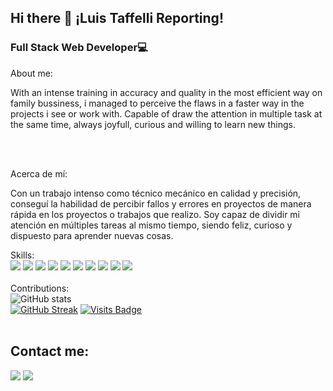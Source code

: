## Hi there 👋 ¡Luis Taffelli Reporting!
### Full Stack Web Developer💻

About me:

With an intense training in accuracy and quality in the most efficient way on family bussiness, i managed to perceive the flaws in a faster way in the projects i see or work with. Capable of draw the attention in multiple task at the same time, always joyfull, curious and willing to learn new things.

<br />
<br />

Acerca de mí:

Con un trabajo intenso como técnico mecánico en calidad y precisión, conseguí la habilidad de percibir fallos y errores en proyectos de manera rápida en los proyectos o trabajos que realizo. Soy capaz de dividir mi atención en múltiples tareas al mismo tiempo, siendo feliz, curioso y dispuesto para aprender nuevas cosas.

Skills:
<br />
<img src="https://img.shields.io/badge/-HTML5-E34F26?logo=html5&logoColor=white&style=for-the-badge&logoWidth=20">
<img src="https://img.shields.io/badge/-css3-1572B6?logo=css3&style=for-the-badge&logoWidth=20">
<img src="https://img.shields.io/badge/-javascript-F7DF1E?logo=javascript&logoColor=black&style=for-the-badge&logoWidth=20">
<img src="https://img.shields.io/badge/-React-black?logo=react&style=for-the-badge&logoWidth=20">
<img src="https://img.shields.io/badge/-Redux-764ABC?logo=redux&style=for-the-badge&logoWidth=20">
<img src="https://img.shields.io/badge/-Express-white?logo=express&logoColor=black&style=for-the-badge&logoWidth=20">
<img src="https://img.shields.io/badge/-Node.js-339933?logo=nodedotjs&logoColor=white&style=for-the-badge&logoWidth=20">
<img src="https://img.shields.io/badge/-Sequelize-52B0E7?logo=sequelize&logoColor=white&style=for-the-badge&logoWidth=20">
<img src="https://img.shields.io/badge/-PostgreSQL-4169E1?logo=postgresql&logoColor=white&style=for-the-badge&logoWidth=20">
<img src="https://img.shields.io/badge/-Bootstrap-7952B3?logo=bootstrap&logoColor=white&style=for-the-badge&logoWidth=20">
<br />
<br />
Contributions:
<br />
![GitHub stats](https://github-readme-stats.vercel.app/api?username=Luistaffelli&show_icons=true&count_private=true)  
[![GitHub Streak](https://github-readme-streak-stats.herokuapp.com?user=LuisTaffelli&theme=dracula&hide_border=true&date_format=M%20j%5B%2C%20Y%5D)](https://git.io/streak-stats)
[![Visits Badge](https://badges.pufler.dev/visits/LuisTaffelli/Readme-profile)](https://badges.pufler.dev)
<br />
<br />





## Contact me:
<a target="_blank" href="https://www.linkedin.com/in/luis-taffelli-fullstack/
"><img src="https://img.shields.io/badge/-LinkedIn-0077B5?style=social&logo=Linkedin"></img></a>
<a target="_blank" href="mailto:luistaffelli@gmail.com"><img src="https://img.shields.io/badge/-Gmail-D14836?style=social&logo=Gmail"></img></a>
